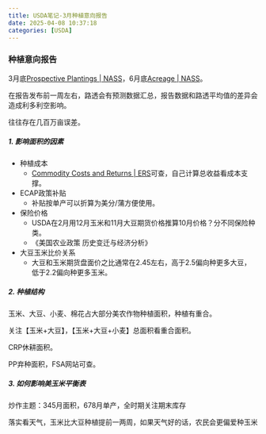 ```yaml
---
title: USDA笔记-3月种植意向报告
date: 2025-04-08 10:37:18
categories: [USDA]
---
```


### 种植意向报告

3月底[Prospective Plantings | NASS](https://usda.library.cornell.edu/concern/publications/x633f100h)，6月底[Acreage | NASS](https://usda.library.cornell.edu/concern/publications/j098zb09z)。

在报告发布前一周左右，路透会有预测数据汇总，报告数据和路透平均值的差异会造成利多利空影响。

往往存在几百万亩误差。

##### 1. 影响面积的因素

- 种植成本
  - [Commodity Costs and Returns | ERS](https://www.ers.usda.gov/data-products/commodity-costs-and-returns)可查，自己计算总收益看成本支撑。
- ECAP政策补贴
  - 补贴按单产可以折算为美分/蒲方便使用。
- 保险价格
  -  USDA在2月用12月玉米和11月大豆期货价格推算10月价格？分不同保险种类。
  - 《美国农业政策 历史变迁与经济分析》
- 大豆玉米比价关系
  - 大豆和玉米期货盘面价之比通常在2.45左右，高于2.5偏向种更多大豆，低于2.2偏向种更多玉米。

##### 2. 种植结构

玉米、大豆、小麦、棉花占大部分美农作物种植面积，种植有重合。

关注【玉米+大豆】，【玉米+大豆+小麦】总面积看重合面积。

CRP休耕面积。

PP弃种面积，FSA网站可查。

##### 3. 如何影响美玉米平衡表

炒作主题：345月面积，678月单产，全时期关注期末库存

落实看天气，玉米比大豆种植提前一两周，如果天气好的话，农民会更偏爱种玉米
